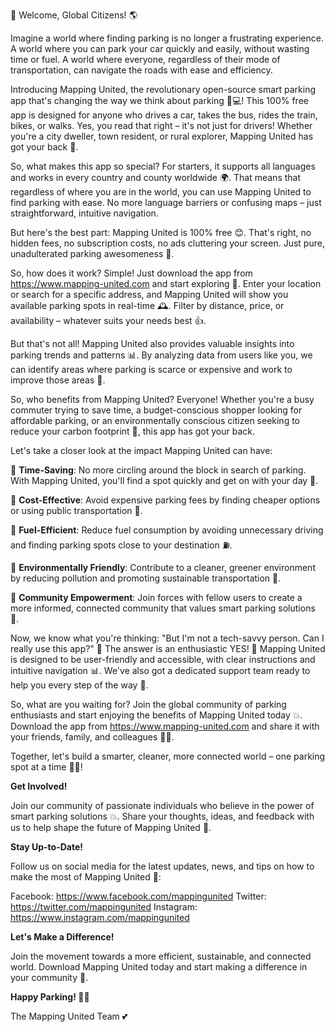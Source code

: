 🚨 Welcome, Global Citizens! 🌎

Imagine a world where finding parking is no longer a frustrating experience. A world where you can park your car quickly and easily, without wasting time or fuel. A world where everyone, regardless of their mode of transportation, can navigate the roads with ease and efficiency.

Introducing Mapping United, the revolutionary open-source smart parking app that's changing the way we think about parking 🚗💻! This 100% free app is designed for anyone who drives a car, takes the bus, rides the train, bikes, or walks. Yes, you read that right – it's not just for drivers! Whether you're a city dweller, town resident, or rural explorer, Mapping United has got your back 🌄.

So, what makes this app so special? For starters, it supports all languages and works in every country and county worldwide 🌍. That means that regardless of where you are in the world, you can use Mapping United to find parking with ease. No more language barriers or confusing maps – just straightforward, intuitive navigation.

But here's the best part: Mapping United is 100% free 😊. That's right, no hidden fees, no subscription costs, no ads cluttering your screen. Just pure, unadulterated parking awesomeness 🚀.

So, how does it work? Simple! Just download the app from https://www.mapping-united.com and start exploring 📱. Enter your location or search for a specific address, and Mapping United will show you available parking spots in real-time 🕰️. Filter by distance, price, or availability – whatever suits your needs best 👍.

But that's not all! Mapping United also provides valuable insights into parking trends and patterns 📊. By analyzing data from users like you, we can identify areas where parking is scarce or expensive and work to improve those areas 💪.

So, who benefits from Mapping United? Everyone! Whether you're a busy commuter trying to save time, a budget-conscious shopper looking for affordable parking, or an environmentally conscious citizen seeking to reduce your carbon footprint 🌿, this app has got your back.

Let's take a closer look at the impact Mapping United can have:

🔴 **Time-Saving**: No more circling around the block in search of parking. With Mapping United, you'll find a spot quickly and get on with your day 💨.

💸 **Cost-Effective**: Avoid expensive parking fees by finding cheaper options or using public transportation 🚌.

🚗 **Fuel-Efficient**: Reduce fuel consumption by avoiding unnecessary driving and finding parking spots close to your destination ⛽️.

🌿 **Environmentally Friendly**: Contribute to a cleaner, greener environment by reducing pollution and promoting sustainable transportation 🌸.

👥 **Community Empowerment**: Join forces with fellow users to create a more informed, connected community that values smart parking solutions 👫.

Now, we know what you're thinking: "But I'm not a tech-savvy person. Can I really use this app?" 🤔 The answer is an enthusiastic YES! 🎉 Mapping United is designed to be user-friendly and accessible, with clear instructions and intuitive navigation 📊. We've also got a dedicated support team ready to help you every step of the way 👥.

So, what are you waiting for? Join the global community of parking enthusiasts and start enjoying the benefits of Mapping United today 💥. Download the app from https://www.mapping-united.com and share it with your friends, family, and colleagues 📱👫.

Together, let's build a smarter, cleaner, more connected world – one parking spot at a time 🔨💪!

**Get Involved!**

Join our community of passionate individuals who believe in the power of smart parking solutions 💥. Share your thoughts, ideas, and feedback with us to help shape the future of Mapping United 📝.

**Stay Up-to-Date!**

Follow us on social media for the latest updates, news, and tips on how to make the most of Mapping United 📱:

Facebook: https://www.facebook.com/mappingunited
Twitter: https://twitter.com/mappingunited
Instagram: https://www.instagram.com/mappingunited

**Let's Make a Difference!**

Join the movement towards a more efficient, sustainable, and connected world. Download Mapping United today and start making a difference in your community 🌈.

**Happy Parking! 🚗💕**

The Mapping United Team 💕